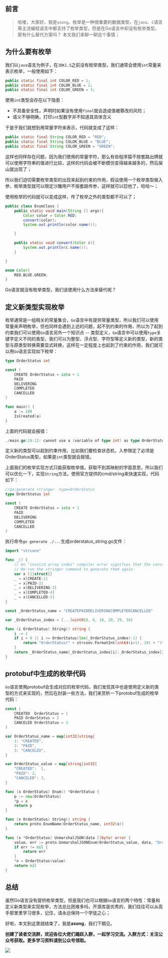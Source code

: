 ## 前言

> 哈喽，大家好，我是`asong`。枚举是一种很重要的数据类型，在`java`、`C`语言等主流编程语言中都支持了枚举类型，但是在Go语言中却没有枚举类型，那有什么替代方案吗？ 本文我们来聊一聊这个事情；



## 为什么要有枚举

我们以`java`语言为例子，在`JDK1.5`之前没有枚举类型，我们通常会使用`int`常量来表示枚举，一般使用如下：

```java
public static final int COLOR_RED = 1;
public static final int COLOR_BLUE = 2;
public static final int COLOR_GREEN = 3;
```

使用`int`类型会存在以下隐患：

- 不具备安全性，声明时如果没有使用`final`就会造成值被篡改的风险；
- 语义不够明确，打印`int`型数字并不知道其具体含义

于是乎我们就想到用常量字符来表示，代码就变成了这样：

```java
public static final String COLOR_RED = "RED";
public static final String COLOR_BLUE = "BLUE";
public static final String COLOR_GREEN = "GREEN";
```

这样也同样存在问题，因为我们使用的常量字符，那么有些程序猿不按套路出牌就可以使用字符串的值进行比较，这样的代码会被不断模仿变得越来越多的，然后屎山就出现了；

所以我们迫切需要枚举类型的出现来起到约束的作用，假设使用一个枚举类型做入参，枚举类型就可以限定沙雕用户不按套路传参，这样就可以怼他了，哈哈～；

使用枚举的代码就可以变成这样，传了枚举之外的类型都不可以了；

```java
public class EnumClass {
    public static void main(String [] args){
        Color color = Color.RED;
        convert(color);
        System.out.println(color.name());

    }

    public static void convert(Color c){
        System.out.println(c.name());
    }

}

enum Color{
    RED,BLUE,GREEN;
}
```

Go语言就没有枚举类型，我们该使用什么方法来替代呢？



## 定义新类型实现枚举

枚举通常是一组相关的常量集合，`Go`语言中有提供常量类型，所以我们可以使用常量来声明枚举，但也同样会遇到上述的问题，起不到约束的作用，所以为了起到约束我们可以使用`Go`语言另外一个知识点 -- 类型定义，`Go`语言中可以使用`type`关键字定义不同的类型，我们可以为整型、浮点型、字符型等定义新的类型，新的类型与原类型转换需要显式转换，这样在一定程度上也起到了约束的作用，我们就可以用`Go`语言实现如下枚举：

```go
type OrderStatus int

const (
	CREATE OrderStatus = iota + 1
	PAID
	DELIVERING
	COMPLETED
	CANCELLED
)

func main() {
	a := 100
	IsCreated(a)
}
```

上面的代码就会报错：

```go
./main.go:19:12: cannot use a (variable of type int) as type OrderStatus in argument to IsCreated
```

定义新的类型可以起到约束作用，比如我们要检查状态机，入参限定了必须是OrderStatus类型，如果是`int`类型就会报错。

上面我们的枚举实现方式只能获取枚举值，获取不到其映射的字面意思，所以我们可以优化一下，实现`String`方法，使用官方提供的cmd/string来快速实现，代码如下：

```go
//go:generate stringer -type=OrderStatus
type OrderStatus int

const (
	CREATE OrderStatus = iota + 1
	PAID
	DELIVERING
	COMPLETED
	CANCELLED
)
```

执行命令`go generate ./...`生成orderstatus_string.go文件：

```go
import "strconv"

func _() {
	// An "invalid array index" compiler error signifies that the constant values have changed.
	// Re-run the stringer command to generate them again.
	var x [1]struct{}
	_ = x[CREATE-1]
	_ = x[PAID-2]
	_ = x[DELIVERING-3]
	_ = x[COMPLETED-4]
	_ = x[CANCELLED-5]
}

const _OrderStatus_name = "CREATEPAIDDELIVERINGCOMPLETEDCANCELLED"

var _OrderStatus_index = [...]uint8{0, 6, 10, 20, 29, 38}

func (i OrderStatus) String() string {
	i -= 1
	if i < 0 || i >= OrderStatus(len(_OrderStatus_index)-1) {
		return "OrderStatus(" + strconv.FormatInt(int64(i+1), 10) + ")"
	}
	return _OrderStatus_name[_OrderStatus_index[i]:_OrderStatus_index[i+1]]
}
```



## protobuf中生成的枚举代码

`Go`语言使用protobuf会生成对应的枚举代码，我们发现其中也是使用定义新的类型的方式来实现的，然后在封装一些方法，我们来赏析一下protobuf生成的枚举代码：

```go
const (
	CREATED  OrderStatus = 1
	PAID OrderStatus = 2
	CANCELED OrderStatus = 3
)

var OrderStatus_name = map[int32]string{
	1: "CREATED",
	2: "PAID",
	3: "CANCELED",
}

var OrderStatus_value = map[string]int32{
	"CREATED":  1,
	"PAID": 2,
	"CANCELED": 3,
}

func (x OrderStatus) Enum() *OrderStatus {
	p := new(OrderStatus)
	*p = x
	return p
}

func (x OrderStatus) String() string {
	return proto.EnumName(OrderStatus_name, int32(x))
}

func (x *OrderStatus) UnmarshalJSON(data []byte) error {
	value, err := proto.UnmarshalJSONEnum(OrderStatus_value, data, "OrderStatus")
	if err != nil {
		return err
	}
	*x = OrderStatus(value)
	return nil
}
```



## 总结

虽然Go语言没有提供枚举类型，但是我们也可以根据`Go`语言的两个特性：常量和定义新类型来实现枚举，方法总比困难多吗，开源库是优秀的，我们往往可以从高手那里里学习很多，记住，请永远保持一个学徒之心；

好啦，本文到这里就结束了，我是**asong**，我们下期见。

**创建了读者交流群，欢迎各位大佬们踊跃入群，一起学习交流。入群方式：关注公众号获取。更多学习资料请到公众号领取。**


![](https://song-oss.oss-cn-beijing.aliyuncs.com/golang_dream/article/static/扫码_搜索联合传播样式-白色版.png)

